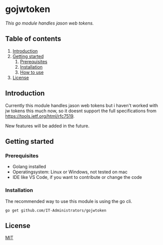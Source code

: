 # gojwtoken

_This go module handles jason web tokens._

## Table of contents

1. [Introduction](#introduction)
1. [Getting started](#getting-started)
    1. [Prerequisites](#prerequisites)
    1. [Installation](#installation)
    1. [How to use](#how-to-use)
1. [License](/LICENSE)

## Introduction

Currently this module handles jason web tokens but i haven't worked with jw tokens this much now, so it doesnt support the full specifications from https://tools.ietf.org/html/rfc7519. 

New features will be added in the future.

## Getting started

### Prerequisites

- Golang installed
- Operatingsystem: Linux or Windows, not tested on mac
- IDE like VS Code, if you want to contribute or change the code

### Installation

The recommended way to use this module is using the go cli.

    go get github.com/IT-Administrators/gojwtoken

## License

[MIT](./LICENSE)